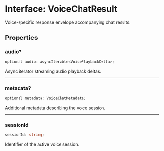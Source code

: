 # Interface: VoiceChatResult

Voice-specific response envelope accompanying chat results.

## Properties

### audio?

```ts
optional audio: AsyncIterable<VoicePlaybackDelta>;
```

Async iterator streaming audio playback deltas.

***

### metadata?

```ts
optional metadata: VoiceChatMetadata;
```

Additional metadata describing the voice session.

***

### sessionId

```ts
sessionId: string;
```

Identifier of the active voice session.
